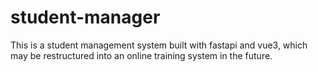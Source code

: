 # student-manager
This is a student management system built with fastapi and vue3, which may be restructured into an online training system in the future. 
